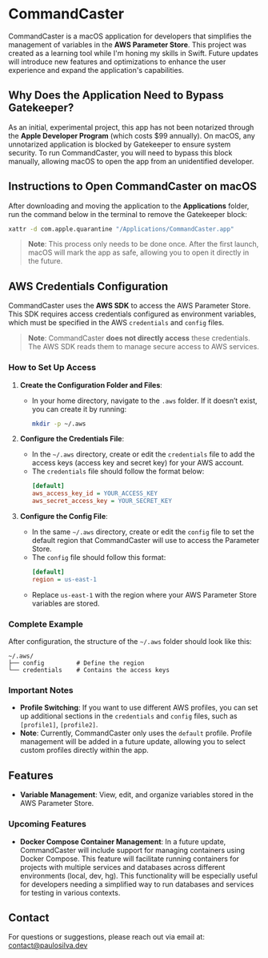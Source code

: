 # CommandCaster

CommandCaster is a macOS application for developers that simplifies the management of variables in the **AWS Parameter Store**. This project was created as a learning tool while I'm honing my skills in Swift. Future updates will introduce new features and optimizations to enhance the user experience and expand the application's capabilities.

## Why Does the Application Need to Bypass Gatekeeper?

As an initial, experimental project, this app has not been notarized through the **Apple Developer Program** (which costs $99 annually). On macOS, any unnotarized application is blocked by Gatekeeper to ensure system security. To run CommandCaster, you will need to bypass this block manually, allowing macOS to open the app from an unidentified developer.

## Instructions to Open CommandCaster on macOS

After downloading and moving the application to the **Applications** folder, run the command below in the terminal to remove the Gatekeeper block:
   ```bash
   xattr -d com.apple.quarantine "/Applications/CommandCaster.app"
   ```

> **Note**: This process only needs to be done once. After the first launch, macOS will mark the app as safe, allowing you to open it directly in the future.

## AWS Credentials Configuration

CommandCaster uses the **AWS SDK** to access the AWS Parameter Store. This SDK requires access credentials configured as environment variables, which must be specified in the AWS `credentials` and `config` files.

> **Note**: CommandCaster **does not directly access** these credentials. The AWS SDK reads them to manage secure access to AWS services.

### How to Set Up Access

1. **Create the Configuration Folder and Files**:
   - In your home directory, navigate to the `.aws` folder. If it doesn’t exist, you can create it by running:
     ```bash
     mkdir -p ~/.aws
     ```

2. **Configure the Credentials File**:
   - In the `~/.aws` directory, create or edit the `credentials` file to add the access keys (access key and secret key) for your AWS account.
   - The `credentials` file should follow the format below:
     ```ini
     [default]
     aws_access_key_id = YOUR_ACCESS_KEY
     aws_secret_access_key = YOUR_SECRET_KEY
     ```

3. **Configure the Config File**:
   - In the same `~/.aws` directory, create or edit the `config` file to set the default region that CommandCaster will use to access the Parameter Store.
   - The `config` file should follow this format:
     ```ini
     [default]
     region = us-east-1
     ```
   - Replace `us-east-1` with the region where your AWS Parameter Store variables are stored.

### Complete Example

After configuration, the structure of the `~/.aws` folder should look like this:

```
~/.aws/
├── config         # Define the region
└── credentials    # Contains the access keys
```

### Important Notes
- **Profile Switching**: If you want to use different AWS profiles, you can set up additional sections in the `credentials` and `config` files, such as `[profile1]`, `[profile2]`.
- **Note**: Currently, CommandCaster only uses the `default` profile. Profile management will be added in a future update, allowing you to select custom profiles directly within the app.

## Features

- **Variable Management**: View, edit, and organize variables stored in the AWS Parameter Store.

### Upcoming Features

- **Docker Compose Container Management**: In a future update, CommandCaster will include support for managing containers using Docker Compose. This feature will facilitate running containers for projects with multiple services and databases across different environments (local, dev, hg). This functionality will be especially useful for developers needing a simplified way to run databases and services for testing in various contexts.

## Contact

For questions or suggestions, please reach out via email at: [contact@paulosilva.dev](mailto:contact@paulosilva.dev)
